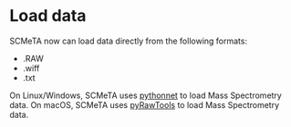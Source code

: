 # Load data

SCMeTA now can load data directly from the following formats:

- .RAW
- .wiff
- .txt

On Linux/Windows, SCMeTA uses [pythonnet][pythonnet] to load Mass Spectrometry data. On macOS, SCMeTA uses [pyRawTools][pyrawtools] to load Mass Spectrometry data.

[pythonnet]: https://pythonnet.github.io
[pyrawtools]: https://github.com/EstrellaXD/pyRawTools
